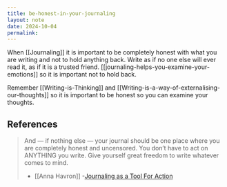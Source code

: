 ```yaml
---
title: be-honest-in-your-journaling
layout: note
date: 2024-10-04
permalink:
---
```

When [[Journaling]] it is important to be completely honest with what you are writing and not to hold anything back. Write as if no one else will ever read it, as if it is a trusted friend. [[journaling-helps-you-examine-your-emotions]] so it is important not to hold back.

Remember [[Writing-is-Thinking]] and [[Writing-is-a-way-of-externalising-our-thoughts]] so it is important to be honest so you can examine your thoughts.
## References

> And — if nothing else — your journal should be one place where you are completely honest and uncensored. You don’t have to act on ANYTHING you write. Give yourself great freedom to write whatever comes to mind. 
> - [[Anna Havron]] -[Journaling as a Tool For Action](https://www.annahavron.com/blog/journaling-as-a-tool-for-action)